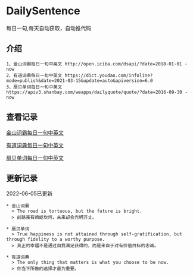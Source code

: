 # DailySentence

每日一句,每天自动获取，自动推代码

## 介绍

```
1、金山词霸每日一句中英文 http://open.iciba.com/dsapi/?date=2018-01-01 - now
2、有道词典每日一句中英文 https://dict.youdao.com/infoline?mode=publish&date=2021-03-15&update=auto&apiversion=6.0
3、扇贝单词每日一句中英文 https://apiv3.shanbay.com/weapps/dailyquote/quote/?date=2016-09-30 - now
```

## 查看记录

[金山词霸每日一句中英文](./data/iciba/)

[有道词典每日一句中英文](./data/youdao/)

[扇贝单词每日一句中英文](./data/shanbay/)

## 更新记录
2022-06-05已更新 
```
* 金山词霸
  > The road is tortuous, but the future is bright.
  > 前路虽有崎岖坎坷，未来却会光明万丈。

* 扇贝单词
  > True happiness is not attained through self-gratification, but through fidelity to a worthy purpose.
  > 真正的幸福不是通过自我满足获得的，而是来自于对有价值目标的忠诚。

* 有道词典
  > The only thing that matters is what you choose to be now.
  > 你当下所做的选择才最为重要。

```
